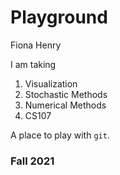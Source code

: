 # Playground
Fiona Henry

I am taking
1. Visualization 
2. Stochastic Methods 
3. Numerical Methods 
4. CS107 

A place to play with `git`.

### Fall 2021
